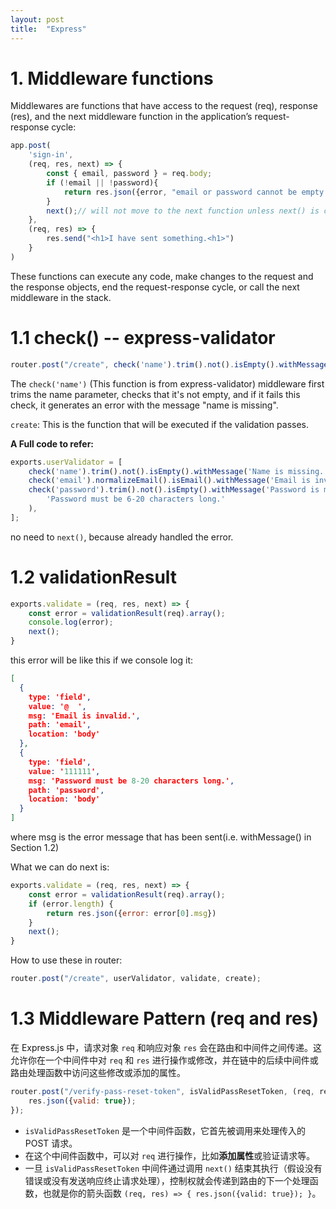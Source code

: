 ```yaml
---
layout: post
title:  "Express"
---
```


# 1. Middleware functions
Middlewares are functions that have access to the request (req), response (res), and the next middleware function in the application’s request-response cycle:
```javascript
app.post(
    'sign-in',
    (req, res, next) => {
        const { email, password } = req.body;
        if (!email || !password){
            return res.json({error, "email or password cannot be empty!"});
        }
        next();// will not move to the next function unless next() is called.
    },
    (req, res) => {
        res.send("<h1>I have sent something.<h1>")
    }
)
```
These functions can execute any code, make changes to the request and the response objects, end the request-response cycle, or call the next middleware in the stack.

# 1.1 check() -- express-validator
```javascript
router.post("/create", check('name').trim().not().isEmpty().withMessage('name is missing'), create);// check it's not empty, if not, send message
```

The `check('name')` (This function is from express-validator) middleware first trims the name parameter, checks that it's not empty, and if it fails this check, it generates an error with the message "name is missing".

`create`: This is the function that will be executed if the validation passes.

**A Full code to refer:**
```javascript
exports.userValidator = [
    check('name').trim().not().isEmpty().withMessage('Name is missing.'),
    check('email').normalizeEmail().isEmail().withMessage('Email is invalid.'),
    check('password').trim().not().isEmpty().withMessage('Password is missing.').isLength({ min:6, max:20}).withMessage(
        'Password must be 6-20 characters long.'
    ),
];
```
no need to `next()`, because already handled the error.

# 1.2 validationResult
```javascript
exports.validate = (req, res, next) => {
    const error = validationResult(req).array();
    console.log(error);
    next();
}
```
this error will be like this if we console log it:
```json
[
  {
    type: 'field',
    value: '@  ',
    msg: 'Email is invalid.',
    path: 'email',
    location: 'body'
  },
  {
    type: 'field',
    value: '111111',
    msg: 'Password must be 8-20 characters long.',
    path: 'password',
    location: 'body'
  }
]
```
where msg is the error message that has been sent(i.e. withMessage() in Section 1.2)

What we can do next is:
```javascript
exports.validate = (req, res, next) => {
    const error = validationResult(req).array();
    if (error.length) {
        return res.json({error: error[0].msg})
    }
    next();
}
```
How to use these in router:
```javascript
router.post("/create", userValidator, validate, create);
```

# 1.3 Middleware Pattern (req and res)
在 Express.js 中，请求对象 `req` 和响应对象 `res` 会在路由和中间件之间传递。这允许你在一个中间件中对 `req` 和 `res` 进行操作或修改，并在链中的后续中间件或路由处理函数中访问这些修改或添加的属性。

```javascript
router.post("/verify-pass-reset-token", isValidPassResetToken, (req, res) => {
    res.json({valid: true});
});
```
- `isValidPassResetToken` 是一个中间件函数，它首先被调用来处理传入的 POST 请求。
- 在这个中间件函数中，可以对 `req` 进行操作，比如**添加属性**或验证请求等。
- 一旦 `isValidPassResetToken` 中间件通过调用 `next()` 结束其执行（假设没有错误或没有发送响应终止请求处理），控制权就会传递到路由的下一个处理函数，也就是你的箭头函数 `(req, res) => { res.json({valid: true}); }`。
